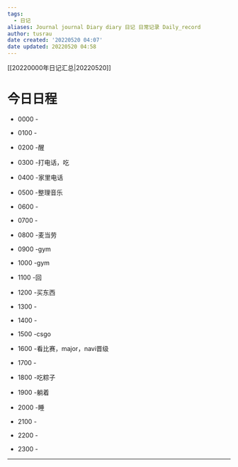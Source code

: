 ```yaml
---
tags:
  - 日记
aliases: Journal journal Diary diary 日记 日常记录 Daily_record
author: tusrau
date created: '20220520 04:07'
date updated: 20220520 04:58
---
```


[[20220000年日记汇总|20220520]]

# 今日日程

- 0000 -
- 0100 -
- 0200 -醒
- 0300 -打电话，吃
- 0400 -家里电话
- 0500 -整理音乐
- 0600 -
- 0700 -
- 0800 -麦当劳

- 0900 -gym
- 1000 -gym
- 1100 -回
- 1200 -买东西
- 1300 -
- 1400 -
- 1500 -csgo
- 1600 -看比赛，major，navi晋级
- 1700 -
- 1800 -吃粽子

- 1900 -躺着
- 2000 -睡
- 2100 -
- 2200 -
- 2300 -

---
